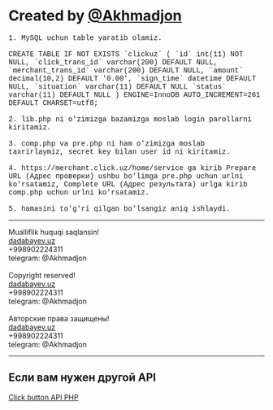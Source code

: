 <h1> Created by <a href="https://t.me/akhmadjon/">@Akhmadjon</a></h1>
<p style="font-family:Consolas,Monaco,Lucida Console,Liberation Mono,DejaVu Sans Mono,Bitstream Vera Sans Mono,Courier New, monospace;">
1. MySQL uchun table yaratib olamiz.<br/><br/>CREATE TABLE IF NOT EXISTS `clickuz` (
  `id` int(11) NOT NULL,
  `click_trans_id` varchar(200) DEFAULT NULL,
  `merchant_trans_id` varchar(200) DEFAULT NULL,
  `amount` decimal(10,2) DEFAULT '0.00',
  `sign_time` datetime DEFAULT NULL,
  `situation` varchar(11) DEFAULT NULL
  `status` varchar(11) DEFAULT NULL
) ENGINE=InnoDB AUTO_INCREMENT=261 DEFAULT CHARSET=utf8;<br/><br/>2. lib.php ni o'zimizga bazamizga moslab login parollarni kiritamiz.<br/><br/>3. comp.php va pre.php ni ham o'zimizga moslab taxrirlaymiz, secret key bilan user id ni kiritamiz.<br/><br/>4. https://merchant.click.uz/home/service ga kirib Prepare URL (Адрес проверки) ushbu bo'limga pre.php uchun urlni ko'rsatamiz,
Complete URL (Адрес результата) urlga kirib comp.php uchun urlni ko'rsatamiz.<br/><br/>5. hamasini to'g'ri qilgan bo'lsangiz aniq ishlaydi.
</p>
<hr>
<p>
Mualliflik huquqi saqlansin!<br/><a href="https://dadabayev.uz">dadabayev.uz</a><br/>+998902224311<br/>telegram: @Akhmadjon<br/><br/>Copyright reserved!<br/><a href="https://dadabayev.uz">dadabayev.uz</a><br/>+998902224311<br/>telegram: @Akhmadjon<br/><br/>Авторские права защищены!<br/><a href="https://dadabayev.uz">dadabayev.uz</a><br/>+998902224311<br/>telegram: @Akhmadjon
</p>
<hr>
<h2>Если вам нужен другой API</h2>
<a href="https://github.com/Akhmadjonuz/Clickuz-Button-Api-php">Click button API PHP</a>
